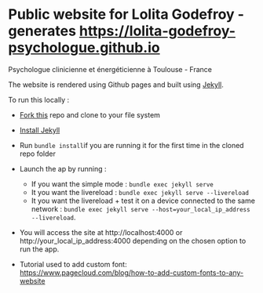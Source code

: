 Public website for Lolita Godefroy - generates https://lolita-godefroy-psychologue.github.io
=======

Psychologue clinicienne et énergéticienne à Toulouse - France

The website is rendered using Github pages and built using [Jekyll](https://jekyllrb.com/).


To run this locally :

* [Fork this](https://github.com/Lolita5/lolita-godefroy-psychologue.github.io) repo and clone to your file system
* [Install Jekyll](https://help.github.com/articles/setting-up-your-github-pages-site-locally-with-jekyll/)
* Run `bundle install`if you are running it for the first time in the cloned repo folder
* Launch the ap by running :
    * If you want the simple mode : `bundle exec jekyll serve`
    * It you want the livereload : `bundle exec jekyll serve --livereload`
    * It you want the livereload + test it on a device connected to the same network : `bundle exec jekyll serve --host=your_local_ip_address --livereload`.

* You will access the site at http://localhost:4000 or http://your_local_ip_address:4000 depending on the chosen option to run the app.

* Tutorial used to add custom font: https://www.pagecloud.com/blog/how-to-add-custom-fonts-to-any-website